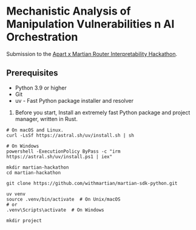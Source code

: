# Mechanistic Analysis of Manipulation Vulnerabilities n AI Orchestration

Submission to the [Apart x Martian Router Interpretability Hackathon](https://apartresearch.com/sprints/apart-x-martian-mechanistic-router-interpretability-hackathon-2025-05-30-to-2025-06-01).


## Prerequisites
- Python 3.9 or higher
- Git
- uv - Fast Python package installer and resolver

1. Before you start, Install an extremely fast Python package and project manager, written in Rust.

 ```
# On macOS and Linux.
curl -LsSf https://astral.sh/uv/install.sh | sh

# On Windows
powershell -ExecutionPolicy ByPass -c "irm https://astral.sh/uv/install.ps1 | iex"
 ```

 ```
mkdir martian-hackathon
cd martian-hackathon
 ```

 ```
git clone https://github.com/withmartian/martian-sdk-python.git
 ```

 ```
uv venv
source .venv/bin/activate  # On Unix/macOS
# or
.venv\Scripts\activate  # On Windows
 ```

 ```
mkdir project
 ```
